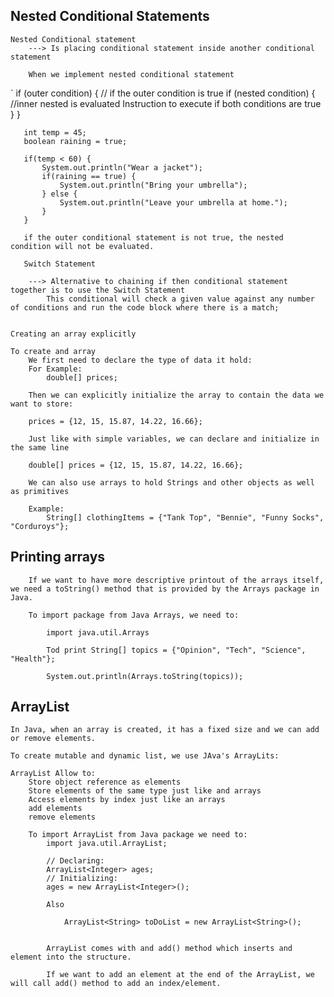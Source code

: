## Nested Conditional Statements
    Nested Conditional statement 
        ---> Is placing conditional statement inside another conditional statement 

        When we implement nested conditional statement

`
        if (outer condition) { // if the outer condition is true
           if (nested condition) { //inner nested is evaluated 
             Instruction to execute if both conditions are true
         }
       }

       int temp = 45;
       boolean raining = true;

       if(temp < 60) {
           System.out.println("Wear a jacket");
           if(raining == true) {
               System.out.println("Bring your umbrella");
           } else {
               System.out.println("Leave your umbrella at home.");
           }
       }

       if the outer conditional statement is not true, the nested condition will not be evaluated. 

       Switch Statement 

        ---> Alternative to chaining if then conditional statement together is to use the Switch Statement
            This conditional will check a given value against any number of conditions and run the code block where there is a match;   


    Creating an array explicitly 

    To create and array 
        We first need to declare the type of data it hold:
        For Example:
            double[] prices;

        Then we can explicitly initialize the array to contain the data we want to store:

        prices = {12, 15, 15.87, 14.22, 16.66};

        Just like with simple variables, we can declare and initialize in the same line 

        double[] prices = {12, 15, 15.87, 14.22, 16.66};

        We can also use arrays to hold Strings and other objects as well as primitives

        Example:
            String[] clothingItems = {"Tank Top", "Bennie", "Funny Socks", "Corduroys"};

## Printing arrays

        If we want to have more descriptive printout of the arrays itself, we need a toString() method that is provided by the Arrays package in Java.

        To import package from Java Arrays, we need to:

            import java.util.Arrays

            Tod print String[] topics = {"Opinion", "Tech", "Science", "Health"};
            
            System.out.println(Arrays.toString(topics));

##  ArrayList 

    In Java, when an array is created, it has a fixed size and we can add or remove elements. 

    To create mutable and dynamic list, we use JAva's ArrayLits:

    ArrayList Allow to:
        Store object reference as elements
        Store elements of the same type just like and arrays
        Access elements by index just like an arrays 
        add elements
        remove elements 

        To import ArrayList from Java package we need to:
            import java.util.ArrayList;

            // Declaring:
            ArrayList<Integer> ages;
            // Initializing:
            ages = new ArrayList<Integer>();

            Also 

                ArrayList<String> toDoList = new ArrayList<String>();

            
            ArrayList comes with and add() method which inserts and element into the structure.

            If we want to add an element at the end of the ArrayList, we will call add() method to add an index/element.




            


